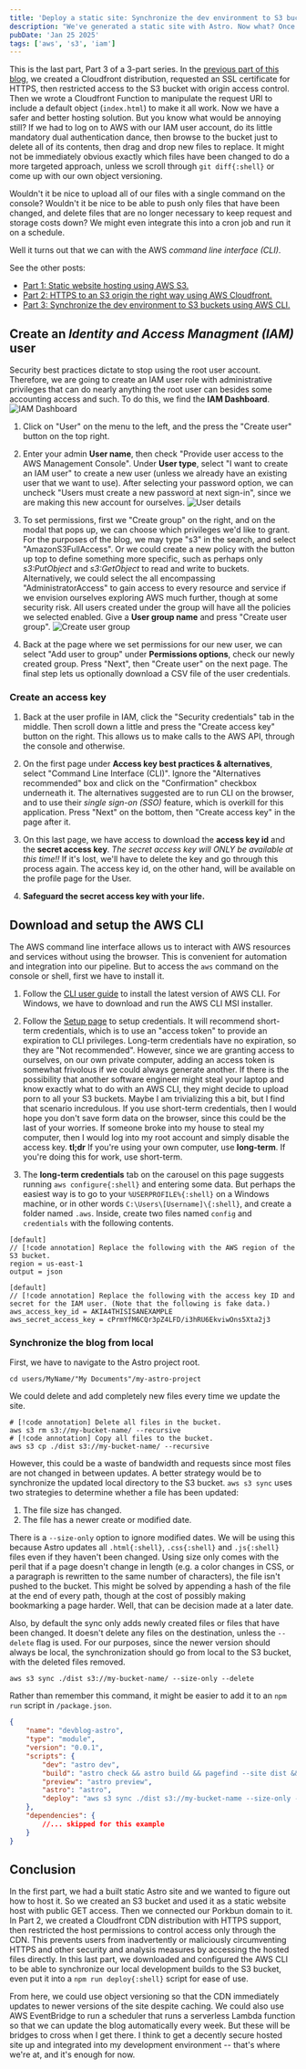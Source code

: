 ```yaml
---
title: 'Deploy a static site: Synchronize the dev environment to S3 buckets using AWS CLI [Part 3]'
description: "We've generated a static site with Astro. Now what? Once we have HTTPS and a CDN set up, we want an easy way to update the site, right from the console."
pubDate: 'Jan 25 2025'
tags: ['aws', 's3', 'iam']
---
```

This is the last part, Part 3 of a 3-part series. In the [previous part of this blog](/2025-01-21-aws-deploy-a-static-site-with-https-part-2/), we created a Cloudfront distribution, requested an SSL certificate for HTTPS, then restricted access to the S3 bucket with origin access control. Then we wrote a Cloudfront Function to manipulate the request URI to include a default object (`index.html`) to make it all work. Now we have a safer and better hosting solution. But you know what would be annoying still? If we had to log on to AWS with our IAM user account, do its little mandatory dual authentication dance, then browse to the bucket just to delete all of its contents, then drag and drop new files to replace. It might not be immediately obvious exactly which files have been changed to do a more targeted approach, unless we scroll through `git diff{:shell}` or come up with our own object versioning.

Wouldn't it be nice to upload all of our files with a single command on the console? Wouldn't it be nice to be able to push only files that have been changed, and delete files that are no longer necessary to keep request and storage costs down? We might even integrate this into a cron job and run it on a schedule.

Well it turns out that we can with the AWS _command line interface (CLI)_.

See the other posts:
- [Part 1: Static website hosting using AWS S3.](/2025-01-18-aws-deploy-a-static-site-with-https-part-1/)
- [Part 2: HTTPS to an S3 origin the right way using AWS Cloudfront.](/2025-01-21-aws-deploy-a-static-site-with-https-part-2/)
- [Part 3: Synchronize the dev environment to S3 buckets using AWS CLI.](/2025-01-25-aws-deploy-a-static-site-with-https-part-3/)

## Create an _Identity and Access Managment (IAM)_ user
Security best practices dictate to stop using the root user account. Therefore, we are going to create an IAM user role with administrative privileges that can do nearly anything the root user can besides some accounting access and such. To do this, we find the **IAM Dashboard**.
![IAM Dashboard](./iam-dashboard.png)

1. Click on "User" on the menu to the left, and the press the "Create user" button on the top right.

2. Enter your admin **User name**, then check "Provide user access to the AWS Management Console". Under **User type**, select "I want to create an IAM user" to create a new user (unless we already have an existing user that we want to use). After selecting your password option, we can uncheck "Users must create a new password at next sign-in", since we are making this new account for ourselves.
![User details](./user-details.png)

3. To set permissions, first we "Create group" on the right, and on the modal that pops up, we can choose which privileges we'd like to grant. For the purposes of the blog, we may type "s3" in the search, and select "AmazonS3FullAccess". Or we could create a new policy with the button up top to define something more specific, such as perhaps only _s3:PutObject_ and _s3:GetObject_ to read and write to buckets. Alternatively, we could select the all encompassing "AdministratorAccess" to gain access to every resource and service if we envision ourselves exploring AWS much further, though at some security risk. All users created under the group will have all the policies we selected enabled. Give a **User group name** and press "Create user group".
![Create user group](./user-group.png)

4. Back at the page where we set permissions for our new user, we can select "Add user to group" under **Permissions options**, check our newly created group. Press "Next", then "Create user" on the next page. The final step lets us optionally download a CSV file of the user credentials.

### Create an access key

1. Back at the user profile in IAM, click the "Security credentials" tab in the middle. Then scroll down a little and press the "Create access key" button on the right. This allows us to make calls to the AWS API, through the console and otherwise.

2. On the first page under **Access key best practices & alternatives**, select "Command Line Interface (CLI)". Ignore the "Alternatives recommended" box and click on the "Confirmation" checkbox underneath it. The alternatives suggested are to run CLI on the browser, and to use their _single sign-on (SSO)_ feature, which is overkill for this application. Press "Next" on the bottom, then "Create access key" in the page after it.

3. On this last page, we have access to download the **access key id** and the **secret access key**. _The secret access key will ONLY be available at this time!!_ If it's lost, we'll have to delete the key and go through this process again. The access key id, on the other hand, will be available on the profile page for the User.

4. **Safeguard the secret access key with your life.** 

## Download and setup the AWS CLI
The AWS command line interface allows us to interact with AWS resources and services without using the browser. This is convenient for automation and integration into our pipeline. But to access the `aws` command on the console or shell, first we have to install it.

1. Follow the [CLI user guide](https://docs.aws.amazon.com/cli/latest/userguide/getting-started-install.html) to install the latest version of AWS CLI. For Windows, we have to download and run the AWS CLI MSI installer.

2. Follow the [Setup page](https://docs.aws.amazon.com/cli/latest/userguide/getting-started-quickstart.html) to setup credentials. It will recommend short-term credentials, which is to use an "access token" to provide an expiration to CLI privileges. Long-term credentials have no expiration, so they are "Not recommended". However, since we are granting access to ourselves, on our own private computer, adding an access token is somewhat frivolous if we could always generate another. If there is the possibility that another software engineer might steal your laptop and know exactly what to do with an AWS CLI, they might decide to upload porn to all your S3 buckets. Maybe I am trivializing this a bit, but I find that scenario incredulous. If you use short-term credentials, then I would hope you don't save form data on the browser, since this could be the last of your worries. If someone broke into my house to steal my computer, then I would log into my root account and simply disable the access key. **tl;dr** If you're using your own computer, use **long-term**. If you're doing this for work, use short-term.

3. The **long-term credentials** tab on the carousel on this page suggests running `aws configure{:shell}` and entering some data. But perhaps the easiest way is to go to your `%USERPROFILE%{:shell}` on a Windows machine, or in other words `C:\Users\[Username]\{:shell}`, and create a folder named `.aws`. Inside, create two files named `config` and `credentials` with the following contents.

```plaintext title=C:\Users\MyName\\.aws\config; directory-separator=\
[default]
// [!code annotation] Replace the following with the AWS region of the S3 bucket.
region = us-east-1
output = json
```
```plaintext title=C:\Users\MyName\\.aws\credentials; directory-separator=\
[default]
// [!code annotation] Replace the following with the access key ID and secret for the IAM user. (Note that the following is fake data.)
aws_access_key_id = AKIA4THISISANEXAMPLE
aws_secret_access_key = cPrmYfM6CQr3pZ4LFD/i3hRU6EkviwOns5Xta2j3
```
### Synchronize the blog from local

First, we have to navigate to the Astro project root.
```shell
cd users/MyName/"My Documents"/my-astro-project
```

We could delete and add completely new files every time we update the site.
```shell
# [!code annotation] Delete all files in the bucket.
aws s3 rm s3://my-bucket-name/ --recursive
# [!code annotation] Copy all files to the bucket.
aws s3 cp ./dist s3://my-bucket-name/ --recursive
```

However, this could be a waste of bandwidth and requests since most files are not changed in between updates. A better strategy would be to synchronize the updated local directory to the S3 bucket. `aws s3 sync` uses two strategies to determine whether a file has been updated:
1. The file size has changed.
2. The file has a newer create or modified date.

There is a `--size-only` option to ignore modified dates. We will be using this because Astro updates all `.html{:shell}`, `.css{:shell}` and `.js{:shell}` files even if they haven't been changed. Using size only comes with the peril that if a page doesn't change in length (e.g. a color changes in CSS, or a paragraph is rewritten to the same number of characters), the file isn't pushed to the bucket. This might be solved by appending a hash of the file at the end of every path, though at the cost of possibly making bookmarking a page harder. Well, that can be decision made at a later date.

Also, by default the sync only adds newly created files or files that have been changed. It doesn't delete any files on the destination, unless the `--delete` flag is used. For our purposes, since the newer version should always be local, the synchronization should go from local to the S3 bucket, with the deleted files removed.
```shell
aws s3 sync ./dist s3://my-bucket-name/ --size-only --delete
```

Rather than remember this command, it might be easier to add it to an `npm run` script in `/package.json`.
```json title=/package.json; tab-size=2; highlight=[10]
{
    "name": "devblog-astro",
    "type": "module",
    "version": "0.0.1",
    "scripts": {
        "dev": "astro dev",
        "build": "astro check && astro build && pagefind --site dist && cp -r dist/pagefind public/",
        "preview": "astro preview",
        "astro": "astro",
        "deploy": "aws s3 sync ./dist s3://my-bucket-name --size-only --delete"
    },
    "dependencies": {
        //... skipped for this example
    }
}
```

## Conclusion

In the first part, we had a built static Astro site and we wanted to figure out how to host it. So we created an S3 bucket and used it as a static website host with public GET access. Then we connected our Porkbun domain to it. In Part 2, we created a Cloudfront CDN distribution with HTTPS support, then restricted the host permissions to control access only through the CDN. This prevents users from inadvertently or maliciously circumventing HTTPS and other security and analysis measures by accessing the hosted files directly. In this last part, we downloaded and configured the AWS CLI to be able to synchronize our local development builds to the S3 bucket, even put it into a `npm run deploy{:shell}` script for ease of use.

From here, we could use object versioning so that the CDN immediately updates to newer versions of the site despite caching. We could also use AWS EventBridge to run a scheduler that runs a serverless Lambda function so that we can update the blog automatically every week. But these will be bridges to cross when I get there. I think to get a decently secure hosted site up and integrated into my development environment -- that's where we're at, and it's enough for now.
